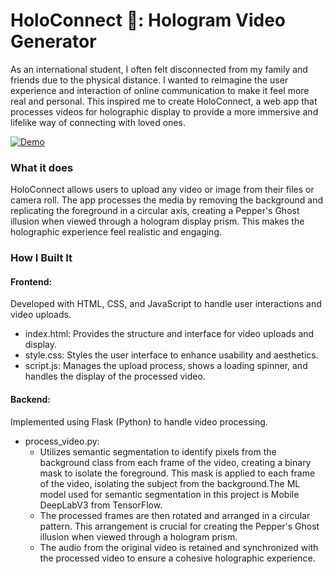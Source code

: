 ﻿# HoloConnect 👋: Hologram Video Generator
As an international student, I often felt disconnected from my family and friends due to the physical distance. I wanted to reimagine the user experience and interaction of online communication to make it feel more real and personal. This inspired me to create HoloConnect, a web app that processes videos for holographic display to provide a more immersive and lifelike way of connecting with loved ones.

[![Demo](https://img.youtube.com/vi/8fHARcOWop8/0.jpg)](https://www.youtube.com/watch?v=8fHARcOWop8)

### What it does
HoloConnect allows users to upload any video or image from their files or camera roll. The app processes the media by removing the background and replicating the foreground in a circular axis, creating a Pepper's Ghost illusion when viewed through a hologram display prism. This makes the holographic experience feel realistic and engaging.

### How I Built It
#### Frontend: 
Developed with HTML, CSS, and JavaScript to handle user interactions and video uploads.

- index.html: Provides the structure and interface for video uploads and display​​.
- style.css: Styles the user interface to enhance usability and aesthetics.
- script.js: Manages the upload process, shows a loading spinner, and handles the display of the processed video​​.

#### Backend: 
Implemented using Flask (Python) to handle video processing.

- process_video.py:
  - Utilizes semantic segmentation to identify pixels from the background class from each frame of the video, creating a binary mask to isolate the foreground. This mask is applied to each frame of the video, isolating the subject from the background.The ML model used for semantic segmentation in this project is Mobile DeepLabV3 from TensorFlow.
  - The processed frames are then rotated and arranged in a circular pattern. This arrangement is crucial for creating the Pepper's Ghost illusion when viewed through a hologram prism.
  - The audio from the original video is retained and synchronized with the processed video to ensure a cohesive holographic experience.
